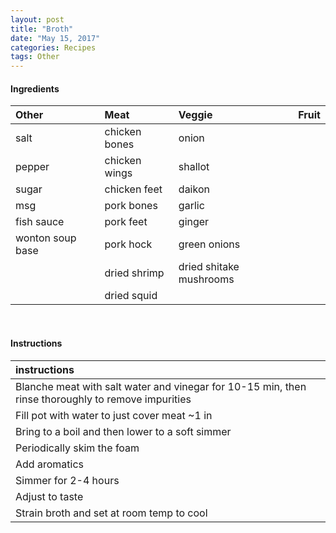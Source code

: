 ```yaml
---
layout: post
title: "Broth"
date: "May 15, 2017"
categories: Recipes
tags: Other
---
```









#### Ingredients

<table class = "presenttab">
 <thead>
  <tr>
   <th style="text-align:left;"> Other </th>
   <th style="text-align:left;"> Meat </th>
   <th style="text-align:left;"> Veggie </th>
   <th style="text-align:left;"> Fruit </th>
  </tr>
 </thead>
<tbody>
  <tr>
   <td style="text-align:left;"> salt </td>
   <td style="text-align:left;"> chicken bones </td>
   <td style="text-align:left;"> onion </td>
   <td style="text-align:left;">  </td>
  </tr>
  <tr>
   <td style="text-align:left;"> pepper </td>
   <td style="text-align:left;"> chicken wings </td>
   <td style="text-align:left;"> shallot </td>
   <td style="text-align:left;">  </td>
  </tr>
  <tr>
   <td style="text-align:left;"> sugar </td>
   <td style="text-align:left;"> chicken feet </td>
   <td style="text-align:left;"> daikon </td>
   <td style="text-align:left;">  </td>
  </tr>
  <tr>
   <td style="text-align:left;"> msg </td>
   <td style="text-align:left;"> pork bones </td>
   <td style="text-align:left;"> garlic </td>
   <td style="text-align:left;">  </td>
  </tr>
  <tr>
   <td style="text-align:left;"> fish sauce </td>
   <td style="text-align:left;"> pork feet </td>
   <td style="text-align:left;"> ginger </td>
   <td style="text-align:left;">  </td>
  </tr>
  <tr>
   <td style="text-align:left;"> wonton soup base </td>
   <td style="text-align:left;"> pork hock </td>
   <td style="text-align:left;"> green onions </td>
   <td style="text-align:left;">  </td>
  </tr>
  <tr>
   <td style="text-align:left;">  </td>
   <td style="text-align:left;"> dried shrimp </td>
   <td style="text-align:left;"> dried shitake mushrooms </td>
   <td style="text-align:left;">  </td>
  </tr>
  <tr>
   <td style="text-align:left;">  </td>
   <td style="text-align:left;"> dried squid </td>
   <td style="text-align:left;">  </td>
   <td style="text-align:left;">  </td>
  </tr>
</tbody>
</table>

<br>

#### Instructions

<table class = "presenttabnoh">
 <thead>
  <tr>
   <th style="text-align:left;"> instructions </th>
  </tr>
 </thead>
<tbody>
  <tr>
   <td style="text-align:left;"> Blanche meat with salt water and vinegar for 10-15 min, then rinse thoroughly to remove impurities </td>
  </tr>
  <tr>
   <td style="text-align:left;"> Fill pot with water to just cover meat ~1 in </td>
  </tr>
  <tr>
   <td style="text-align:left;"> Bring to a boil and then lower to a soft simmer </td>
  </tr>
  <tr>
   <td style="text-align:left;"> Periodically skim the foam </td>
  </tr>
  <tr>
   <td style="text-align:left;"> Add aromatics </td>
  </tr>
  <tr>
   <td style="text-align:left;"> Simmer for 2-4 hours </td>
  </tr>
  <tr>
   <td style="text-align:left;"> Adjust to taste </td>
  </tr>
  <tr>
   <td style="text-align:left;"> Strain broth and set at room temp to cool </td>
  </tr>
</tbody>
</table>

